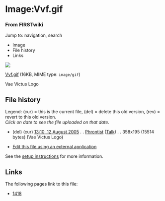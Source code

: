 

# Image:Vvf.gif

### From FIRSTwiki

Jump to: navigation, search

  * Image
  * File history
  * Links

![](/media/3/33/Vvf.gif)

[Vvf.gif](/media/3/33/Vvf.gif "Vvf.gif" ) (16KB, MIME type: `image/gif`)

Vae Victus Logo

## File history

Legend: (cur) = this is the current file, (del) = delete this old version,
(rev) = revert to this old version.  
_Click on date to see the file uploaded on that date_.

  * (del) (cur) [13:10, 12 August 2005](/media/3/33/Vvf.gif "/media/3/33/Vvf.gif" ) . . [Phrontist](/index.php/User:Phrontist "User:Phrontist" ) ([Talk](/index.php/User_talk:Phrontist "User talk:Phrontist" )) . . 358x195 (15514 bytes) (Vae Victus Logo)
  

  * [Edit this file using an external application](/index.php?title=Image:Vvf.gif&action=edit&externaledit=true&mode=file "Image:Vvf.gif" )

See the [setup
instructions](http://meta.wikimedia.org/wiki/Help:External_editors
"http://meta.wikimedia.org/wiki/Help:External_editors" ) for more information.

## Links

The following pages link to this file:

  * [1418](/index.php/1418 "1418" )

